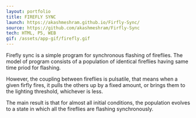```yaml
---
layout: portfolio
title: FIREFLY SYNC
launch: https://akashmeshram.github.io/Firfly-Sync/
source: https://github.com/akashmeshram/Firfly-Sync
tech: HTML, P5, WEB
gif: /assets/app-gif/firefly.gif
---
```

Firefly sync is a simple program for synchronous flashing of fireflies.
The model of program consists of a population of identical
fireflies having same time priod for flashing. 

However, the coupling between fireflies is pulsatile,
that means when a given firfly fires, 
it pulls the others up by a fixed amount, or brings them to the 
lighting threshold, whichever is less.

The main result is that for almost all initial conditions,
the population evolves to a state in which all the fireflies 
are flashing synchronously.
